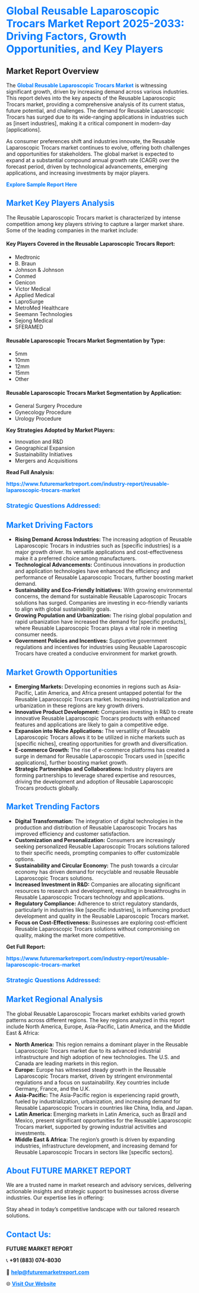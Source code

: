 <h1 style="color: #007BFF;">Global Reusable Laparoscopic Trocars Market Report 2025-2033: Driving Factors, Growth Opportunities, and Key Players</h1>

<section id="overview">
<h2>Market Report Overview</h2>
<p>The <a href="https://www.futuremarketreport.com/industry-report/reusable-laparoscopic-trocars-market" style="color: #007BFF; text-decoration: none;"><strong>Global Reusable Laparoscopic Trocars Market</strong></a> is witnessing significant growth, driven by increasing demand across various industries. This report delves into the key aspects of the Reusable Laparoscopic Trocars market, providing a comprehensive analysis of its current status, future potential, and challenges. The demand for Reusable Laparoscopic Trocars has surged due to its wide-ranging applications in industries such as [insert industries], making it a critical component in modern-day [applications].</p>
<p>As consumer preferences shift and industries innovate, the Reusable Laparoscopic Trocars market continues to evolve, offering both challenges and opportunities for stakeholders. The global market is expected to expand at a substantial compound annual growth rate (CAGR) over the forecast period, driven by technological advancements, emerging applications, and increasing investments by major players.</p>
</section>

<section id="overview">
<p><a href="https://www.futuremarketreport.com/request-sample/reportId=88823" style="color: #007BFF; text-decoration: none;"><strong>Explore Sample Report Here</strong></a></p>
</section>

<section id="key-players">
<h2 style="color: #007BFF;">Market Key Players Analysis</h2>
<p>The Reusable Laparoscopic Trocars market is characterized by intense competition among key players striving to capture a larger market share. Some of the leading companies in the market include:</p>
<h4>Key Players Covered in the Reusable Laparoscopic Trocars Report:</h4>
<ul><li>Medtronic</li><li>B. Braun</li><li>Johnson &amp; Johnson</li><li>Conmed</li><li>Genicon</li><li>Victor Medical</li><li>Applied Medical</li><li>LaproSurge</li><li>MetroMed Healthcare</li><li>Seemann Technologies</li><li>Sejong Medical</li><li>SFERAMED</li></ul>
<h4>Reusable Laparoscopic Trocars Market Segmentation by Type:</h4>
<ul><li>5mm</li><li>10mm</li><li>12mm</li><li>15mm</li><li>Other</li></ul>

<h4>Reusable Laparoscopic Trocars Market Segmentation by Application:</h4>
<ul><li>General Surgery Procedure</li><li>Gynecology Procedure</li><li>Urology Procedure</li></ul>
<p><strong>Key Strategies Adopted by Market Players:</strong></p>
<ul>
<li>Innovation and R&D</li>
<li>Geographical Expansion</li>
<li>Sustainability Initiatives</li>
<li>Mergers and Acquisitions</li>
</ul>
</section>

<section>
<p><strong>Read Full Analysis: </strong></p><a href="https://www.futuremarketreport.com/industry-report/reusable-laparoscopic-trocars-market" style="color: #007BFF; text-decoration: none;"><strong>https://www.futuremarketreport.com/industry-report/reusable-laparoscopic-trocars-market</strong></a>
<h3 style="color: #007BFF;">Strategic Questions Addressed:</h3>
</section>

<section id="driving-factors">
<h2 style="color: #007BFF;">Market Driving Factors</h2>
<ul>
<li><strong>Rising Demand Across Industries:</strong> The increasing adoption of Reusable Laparoscopic Trocars in industries such as [specific industries] is a major growth driver. Its versatile applications and cost-effectiveness make it a preferred choice among manufacturers.</li>
<li><strong>Technological Advancements:</strong> Continuous innovations in production and application technologies have enhanced the efficiency and performance of Reusable Laparoscopic Trocars, further boosting market demand.</li>
<li><strong>Sustainability and Eco-Friendly Initiatives:</strong> With growing environmental concerns, the demand for sustainable Reusable Laparoscopic Trocars solutions has surged. Companies are investing in eco-friendly variants to align with global sustainability goals.</li>
<li><strong>Growing Population and Urbanization:</strong> The rising global population and rapid urbanization have increased the demand for [specific products], where Reusable Laparoscopic Trocars plays a vital role in meeting consumer needs.</li>
<li><strong>Government Policies and Incentives:</strong> Supportive government regulations and incentives for industries using Reusable Laparoscopic Trocars have created a conducive environment for market growth.</li>
</ul>
</section>

<section id="growth-opportunities">
<h2 style="color: #007BFF;">Market Growth Opportunities</h2>
<ul>
<li><strong>Emerging Markets:</strong> Developing economies in regions such as Asia-Pacific, Latin America, and Africa present untapped potential for the Reusable Laparoscopic Trocars market. Increasing industrialization and urbanization in these regions are key growth drivers.</li>
<li><strong>Innovative Product Development:</strong> Companies investing in R&D to create innovative Reusable Laparoscopic Trocars products with enhanced features and applications are likely to gain a competitive edge.</li>
<li><strong>Expansion into Niche Applications:</strong> The versatility of Reusable Laparoscopic Trocars allows it to be utilized in niche markets such as [specific niches], creating opportunities for growth and diversification.</li>
<li><strong>E-commerce Growth:</strong> The rise of e-commerce platforms has created a surge in demand for Reusable Laparoscopic Trocars used in [specific applications], further boosting market growth.</li>
<li><strong>Strategic Partnerships and Collaborations:</strong> Industry players are forming partnerships to leverage shared expertise and resources, driving the development and adoption of Reusable Laparoscopic Trocars products globally.</li>
</ul>
</section>

<section id="trending-factors">
<h2 style="color: #007BFF;">Market Trending Factors</h2>
<ul>
<li><strong>Digital Transformation:</strong> The integration of digital technologies in the production and distribution of Reusable Laparoscopic Trocars has improved efficiency and customer satisfaction.</li>
<li><strong>Customization and Personalization:</strong> Consumers are increasingly seeking personalized Reusable Laparoscopic Trocars solutions tailored to their specific needs, prompting companies to offer customizable options.</li>
<li><strong>Sustainability and Circular Economy:</strong> The push towards a circular economy has driven demand for recyclable and reusable Reusable Laparoscopic Trocars solutions.</li>
<li><strong>Increased Investment in R&D:</strong> Companies are allocating significant resources to research and development, resulting in breakthroughs in Reusable Laparoscopic Trocars technology and applications.</li>
<li><strong>Regulatory Compliance:</strong> Adherence to strict regulatory standards, particularly in industries like [specific industries], is influencing product development and quality in the Reusable Laparoscopic Trocars market.</li>
<li><strong>Focus on Cost-Effectiveness:</strong> Businesses are exploring cost-efficient Reusable Laparoscopic Trocars solutions without compromising on quality, making the market more competitive.</li>
</ul>
</section>

<section>
<p><strong>Get Full Report: </strong></p><a href="https://www.futuremarketreport.com/industry-report/reusable-laparoscopic-trocars-market" style="color: #007BFF; text-decoration: none;"><strong>https://www.futuremarketreport.com/industry-report/reusable-laparoscopic-trocars-market</strong></a>
<h3 style="color: #007BFF;">Strategic Questions Addressed:</h3>
</section>


<section id="regional-analysis">
<h2 style="color: #007BFF;">Market Regional Analysis</h2>
<p>The global Reusable Laparoscopic Trocars market exhibits varied growth patterns across different regions. The key regions analyzed in this report include North America, Europe, Asia-Pacific, Latin America, and the Middle East & Africa:</p>
<ul>
<li><strong>North America:</strong> This region remains a dominant player in the Reusable Laparoscopic Trocars market due to its advanced industrial infrastructure and high adoption of new technologies. The U.S. and Canada are leading markets in this region.</li>
<li><strong>Europe:</strong> Europe has witnessed steady growth in the Reusable Laparoscopic Trocars market, driven by stringent environmental regulations and a focus on sustainability. Key countries include Germany, France, and the U.K.</li>
<li><strong>Asia-Pacific:</strong> The Asia-Pacific region is experiencing rapid growth, fueled by industrialization, urbanization, and increasing demand for Reusable Laparoscopic Trocars in countries like China, India, and Japan.</li>
<li><strong>Latin America:</strong> Emerging markets in Latin America, such as Brazil and Mexico, present significant opportunities for the Reusable Laparoscopic Trocars market, supported by growing industrial activities and investments.</li>
<li><strong>Middle East & Africa:</strong> The region’s growth is driven by expanding industries, infrastructure development, and increasing demand for Reusable Laparoscopic Trocars in sectors like [specific sectors].</li>
</ul>
</section>

<footer>
<h2 style="color: #007BFF;">About FUTURE MARKET REPORT</h2>
<p>We are a trusted name in market research and advisory services, delivering actionable insights and strategic support to businesses across diverse industries. Our expertise lies in offering:</p>

<p>Stay ahead in today’s competitive landscape with our tailored research solutions.</p>

<h2 style="color: #007BFF;">Contact Us:</h2>
<p><strong>FUTURE MARKET REPORT</strong></p>
<p>📞 <strong>+91 (883) 074-8030</strong></p>
<p>📧 <strong><a href="mailto:help@futuremarketreport.com" style="color: #007BFF;">help@futuremarketreport.com</a></strong></p>
<p>🌐 <strong><a href="https://www.futuremarketreport.com/" style="color: #007BFF;">Visit Our Website</a></strong></p>
</footer>
